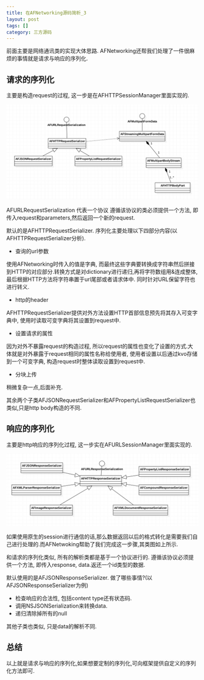 ```yaml
---
title: 在AFNetworking源码简析_3
layout: post
tags: []
category: 三方源码
---
```

前面主要是网络通讯类的实现大体思路.
AFNetworking还帮我们处理了一件很麻烦的事情就是请求与响应的序列化.

## 请求的序列化

主要是构造request的过程, 这一步是在AFHTTPSessionManager里面实现的.

![请求序列化](https://raw.githubusercontent.com/HighmoreXu/BlogImage/master/images/%E8%AF%B7%E6%B1%82%E5%BA%8F%E5%88%97%E5%8C%96.png "请求序列化")

AFURLRequestSerialization 代表一个协议
遵循该协议的类必须提供一个方法, 即传入request和parameters,然后返回一个新的request.

默认的是AFHTTPRequestSerializer.
序列化主要处理以下四部分内容(以AFHTTPRequestSerializer分析).

* 查询的url参数

使用AFNetworking时传入的值是字典, 而最终这些字典要转换成字符串然后拼接到HTTP的对应部分.转换方式是对dictionary进行递归,再将字符数组用&连成整体,最后根据HTTP方法将字符串置于url尾部或者请求体中. 同时针对URL保留字符也进行转义.

* http的header

AFHTTPRequestSerializer提供对外方法设置HTTP首部信息预先将其存入可变字典中, 使用时读取可变字典将其设置到request中.

* 设置请求的属性

因为对外不暴露request的构造过程, 所以request的属性也变化了设置的方式.大体就是对外暴露于request相同的属性名称给使用者, 使用者设置以后通过kvo存储到一个可变字典, 构造request时整体读取设置到request中.

* 分块上传

稍微复杂一点,后面补充.

其余两个子类AFJSONRequestSerializer和AFPropertyListRequestSerializer也类似,只是http body构造的不同.

## 响应的序列化

主要是http响应的序列化过程, 这一步实在AFURLSessionManager里面实现的.

![响应序列化](https://raw.githubusercontent.com/HighmoreXu/BlogImage/master/images/%E5%93%8D%E5%BA%94%E5%BA%8F%E5%88%97%E5%8C%96.png "响应序列化")

如果使用原生的session进行通信的话,那么数据返回以后的格式转化是需要我们自己进行处理的.而AFNetwoking帮助了我们完成这一步骤,其类图如上所示.

和请求的序列化类似, 所有的解析类都是基于一个协议进行的.
遵循该协议必须提供一个方法, 即传入response, data.返还一个id类型的数据.

默认使用的是AFJSONResponseSerializer.
做了哪些事情?(以AFJSONResponseSerializer为例)

* 检查响应的合法性, 包括content type还有状态码.
* 调用NSJSONSerialization来转换data.
* 递归清除掉所有的null

其他子类也类似, 只是data的解析不同.

## 总结
以上就是请求与响应的序列化,如果想要定制的序列化,可向框架提供自定义的序列化方法即可.

